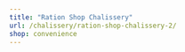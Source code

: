 ```yaml
---
title: "Ration Shop Chalissery"
url: /chalissery/ration-shop-chalissery-2/
shop: convenience
---
```

